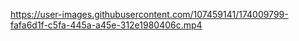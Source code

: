 

https://user-images.githubusercontent.com/107459141/174009799-fafa6d1f-c5fa-445a-a45e-312e1980406c.mp4

